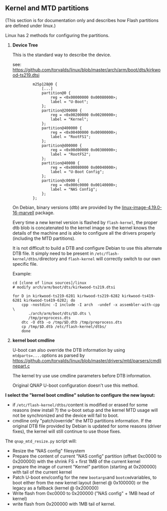 ## Kernel and MTD partitions

(This section is for documentation only and describes how Flash partitions are defined under linux.)

Linux has 2 methods for configuring the partitions.

1. **Device Tree** 

   This is the standard way to describe the device. 

   see: https://github.com/torvalds/linux/blob/master/arch/arm/boot/dts/kirkwood-ts219.dtsi

   ```
   			m25p128@0 {
   				[...]
   				partition@0 {
   					reg = <0x00000000 0x00080000>;
   					label = "U-Boot";
   				};
   				partition@200000 {
   					reg = <0x00200000 0x00200000>;
   					label = "Kernel";
   				};
   				partition@400000 {
   					reg = <0x00400000 0x00900000>;
   					label = "RootFS1";
   				};
   				partition@d00000 {
   					reg = <0x00d00000 0x00300000>;
   					label = "RootFS2";
   				};
   				partition@40000 {
   					reg = <0x00080000 0x00040000>;
   					label = "U-Boot Config";
   				};
   				partition@c0000 {
   					reg = <0x000c0000 0x00140000>;
   					label = "NAS Config";
   				};
   			};
   ```

   On Debian, binary versions (dtb) are provided by the [linux-image-4.19.0-16-marvell](https://packages.debian.org/buster/linux-image-4.19.0-16-marvell) package.

   Every time a new kernel version is flashed by `flash-kernel`, the proper dtb blob is concatenated to the kernel image so the kernel knows the details of the machine and is able to configure all the drivers properly (including the MTD partitions).

   It is not difficult to build a DTB and configure Debian to use this alternate DTB file. It simply need to be present in `/etc/flash-kernel/dtbs/`directory and `flash-kernel` will correctly switch to our own specific file.

   Example:

   ```
   cd [clone of linux sources]/linux
   # modify arch/arm/boot/dts/kirkwood-ts219.dtsi
   
   for D in kirkwood-ts219-6281 kirkwood-ts219-6282 kirkwood-ts419-6281 kirkwood-ts419-6282; do
       cpp -nostdinc -I include -I arch  -undef -x assembler-with-cpp \
          ./arch/arm/boot/dts/$D.dts \
          /tmp/preprocess.dts
       dtc -O dtb -o /tmp/$D.dtb /tmp/preprocess.dts
       cp /tmp/$D.dtb /etc/flash-kernel/dtbs/
       done
   
   ```

   

2. **kernel boot cmdline**

   U-boot can also override the DTB information by using `mtdparts=....`options as parsed by https://github.com/torvalds/linux/blob/master/drivers/mtd/parsers/cmdlinepart.c

   The kernel try use use cmdline parameters before DTB information.

   Original QNAP U-boot configuration doesn't use this method.



**I select the "kernel boot cmdline" solution to configure the new layout:**

- if `/etc/flash-kernel/dtbs/`content is modified or erased for some reasons (new install ?) the u-boot setup and the kernel MTD usage will not be synchronized and the device will fail to boot.
- cmdline only "patch/override" the MTD partitions information. If the original DTB file provided by Debian is updated for some reasons (driver fixes), the kernel will still continue to use those fixes.

The `qnap_mtd_resize.py` script will:

- Resize the "NAS config" filesystem
- Prepare the content of current "NAS config" partition (offset 0xc0000 to 0x200000) with the shrink FS + first 1MB of the current kernel
- prepare the image of current "Kernel" partition (starting at 0x200000) with tail of the current kernel
- Patch U-boot env/config for the new `bootargs`and `bootcmd`variables, to boot either from the new kernel layout (kernel @ 0x100000) or the legacy as a fallback (kernel @ 0x200000)
- Write flash from 0xc0000 to 0x200000 ("NAS config" + 1MB head of kernel)
- write flash from 0x200000 with 1MB tail of kernel.

